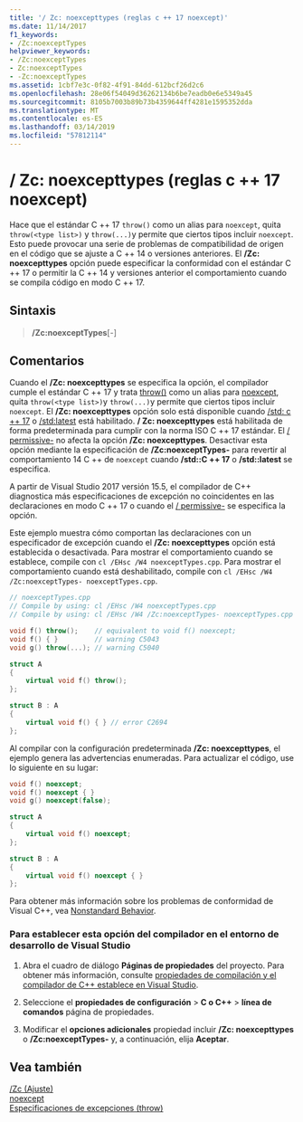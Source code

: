 ```yaml
---
title: '/ Zc: noexcepttypes (reglas c ++ 17 noexcept)'
ms.date: 11/14/2017
f1_keywords:
- /Zc:noexceptTypes
helpviewer_keywords:
- /Zc:noexceptTypes
- Zc:noexceptTypes
- -Zc:noexceptTypes
ms.assetid: 1cbf7e3c-0f82-4f91-84dd-612bcf26d2c6
ms.openlocfilehash: 28e06f54049d36262134b6be7eadb0e6e5349a45
ms.sourcegitcommit: 8105b7003b89b73b4359644ff4281e1595352dda
ms.translationtype: MT
ms.contentlocale: es-ES
ms.lasthandoff: 03/14/2019
ms.locfileid: "57812114"
---
```

# <a name="zcnoexcepttypes-c17-noexcept-rules"></a>/ Zc: noexcepttypes (reglas c ++ 17 noexcept)

Hace que el estándar C ++ 17 `throw()` como un alias para `noexcept`, quita `throw(<type list>)` y `throw(...)`y permite que ciertos tipos incluir `noexcept`. Esto puede provocar una serie de problemas de compatibilidad de origen en el código que se ajuste a C ++ 14 o versiones anteriores. El **/Zc: noexcepttypes** opción puede especificar la conformidad con el estándar C ++ 17 o permitir la C ++ 14 y versiones anterior el comportamiento cuando se compila código en modo C ++ 17.

## <a name="syntax"></a>Sintaxis

> **/Zc:noexceptTypes**[-]

## <a name="remarks"></a>Comentarios

Cuando el **/Zc: noexcepttypes** se especifica la opción, el compilador cumple el estándar C ++ 17 y trata [throw()](../../cpp/exception-specifications-throw-cpp.md) como un alias para [noexcept](../../cpp/noexcept-cpp.md), quita `throw(<type list>)`y `throw(...)`y permite que ciertos tipos incluir `noexcept`. El **/Zc: noexcepttypes** opción solo está disponible cuando [/std: c ++ 17](std-specify-language-standard-version.md) o [/std:latest](std-specify-language-standard-version.md) está habilitado. **/ Zc: noexcepttypes** está habilitada de forma predeterminada para cumplir con la norma ISO C ++ 17 estándar. El [/ permissive-](permissive-standards-conformance.md) no afecta la opción **/Zc: noexcepttypes**. Desactivar esta opción mediante la especificación de **/Zc:noexceptTypes-** para revertir al comportamiento 14 C ++ de `noexcept` cuando **/std::C ++ 17** o **/std::latest** se especifica.

A partir de Visual Studio 2017 versión 15.5, el compilador de C++ diagnostica más especificaciones de excepción no coincidentes en las declaraciones en modo C ++ 17 o cuando el [/ permissive-](permissive-standards-conformance.md) se especifica la opción.

Este ejemplo muestra cómo comportan las declaraciones con un especificador de excepción cuando el **/Zc: noexcepttypes** opción está establecida o desactivada. Para mostrar el comportamiento cuando se establece, compile con `cl /EHsc /W4 noexceptTypes.cpp`. Para mostrar el comportamiento cuando está deshabilitado, compile con `cl /EHsc /W4 /Zc:noexceptTypes- noexceptTypes.cpp`.

```cpp
// noexceptTypes.cpp
// Compile by using: cl /EHsc /W4 noexceptTypes.cpp
// Compile by using: cl /EHsc /W4 /Zc:noexceptTypes- noexceptTypes.cpp

void f() throw();    // equivalent to void f() noexcept;
void f() { }         // warning C5043
void g() throw(...); // warning C5040

struct A
{
    virtual void f() throw();
};

struct B : A
{
    virtual void f() { } // error C2694
};
```

Al compilar con la configuración predeterminada **/Zc: noexcepttypes**, el ejemplo genera las advertencias enumeradas. Para actualizar el código, use lo siguiente en su lugar:

```cpp
void f() noexcept;
void f() noexcept { }
void g() noexcept(false);

struct A
{
    virtual void f() noexcept;
};

struct B : A
{
    virtual void f() noexcept { }
};
```

Para obtener más información sobre los problemas de conformidad de Visual C++, vea [Nonstandard Behavior](../../cpp/nonstandard-behavior.md).

### <a name="to-set-this-compiler-option-in-the-visual-studio-development-environment"></a>Para establecer esta opción del compilador en el entorno de desarrollo de Visual Studio

1. Abra el cuadro de diálogo **Páginas de propiedades** del proyecto. Para obtener más información, consulte [propiedades de compilación y el compilador de C++ establece en Visual Studio](../working-with-project-properties.md).

1. Seleccione el **propiedades de configuración** > **C o C++** > **línea de comandos** página de propiedades.

1. Modificar el **opciones adicionales** propiedad incluir **/Zc: noexcepttypes** o **/Zc:noexceptTypes-** y, a continuación, elija **Aceptar**.

## <a name="see-also"></a>Vea también

[/Zc (Ajuste)](zc-conformance.md)<br/>
[noexcept](../../cpp/noexcept-cpp.md)<br/>
[Especificaciones de excepciones (throw)](../../cpp/exception-specifications-throw-cpp.md)
